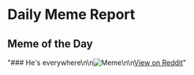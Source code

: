 # Daily Meme Report

## Meme of the Day
"### He's everywhere\n\n![Meme](https://i.redd.it/itxwmicmua2e1.png)\n\n[View on Reddit](https://redd.it/1gwmpv3)"
